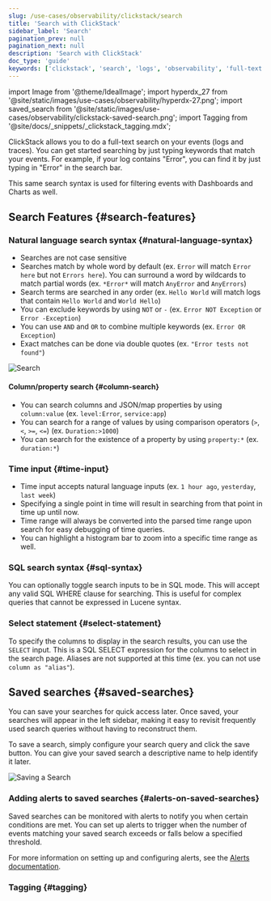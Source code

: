 ```yaml
---
slug: /use-cases/observability/clickstack/search
title: 'Search with ClickStack'
sidebar_label: 'Search'
pagination_prev: null
pagination_next: null
description: 'Search with ClickStack'
doc_type: 'guide'
keywords: ['clickstack', 'search', 'logs', 'observability', 'full-text search']
---
```


import Image from '@theme/IdealImage';
import hyperdx_27 from '@site/static/images/use-cases/observability/hyperdx-27.png';
import saved_search from '@site/static/images/use-cases/observability/clickstack-saved-search.png';
import Tagging from '@site/docs/_snippets/_clickstack_tagging.mdx';

ClickStack allows you to do a full-text search on your events (logs and traces). You can get started searching by just typing keywords that match your events. For example, if your log contains "Error", you can find it by just typing in "Error" in the search bar.

This same search syntax is used for filtering events with Dashboards and Charts
as well.

## Search Features {#search-features}

### Natural language search syntax {#natural-language-syntax}

- Searches are not case sensitive
- Searches match by whole word by default (ex. `Error` will match `Error here`
  but not `Errors here`). You can surround a word by wildcards to match partial
  words (ex. `*Error*` will match `AnyError` and `AnyErrors`)
- Search terms are searched in any order (ex. `Hello World` will match logs that
  contain `Hello World` and `World Hello`)
- You can exclude keywords by using `NOT` or `-` (ex. `Error NOT Exception` or
  `Error -Exception`)
- You can use `AND` and `OR` to combine multiple keywords (ex.
  `Error OR Exception`)
- Exact matches can be done via double quotes (ex. `"Error tests not found"`)

<Image img={hyperdx_27} alt="Search" size="md"/>

#### Column/property search {#column-search}

- You can search columns and JSON/map properties by using `column:value` (ex. `level:Error`,
  `service:app`)
- You can search for a range of values by using comparison operators (`>`, `<`,
  `>=`, `<=`) (ex. `Duration:>1000`)
- You can search for the existence of a property by using `property:*` (ex.
  `duration:*`)

### Time input {#time-input}

- Time input accepts natural language inputs (ex. `1 hour ago`, `yesterday`,
  `last week`)
- Specifying a single point in time will result in searching from that point in
  time up until now.
- Time range will always be converted into the parsed time range upon search for
  easy debugging of time queries.
- You can highlight a histogram bar to zoom into a specific time range as well.

### SQL search syntax {#sql-syntax}

You can optionally toggle search inputs to be in SQL mode. This will accept any valid
SQL WHERE clause for searching. This is useful for complex queries that cannot be
expressed in Lucene syntax.

### Select statement  {#select-statement}

To specify the columns to display in the search results, you can use the `SELECT`
input. This is a SQL SELECT expression for the columns to select in the search page.
Aliases are not supported at this time (ex. you can not use `column as "alias"`).

## Saved searches {#saved-searches}

You can save your searches for quick access later. Once saved, your searches will appear in the left sidebar, making it easy to revisit frequently used search queries without having to reconstruct them.

To save a search, simply configure your search query and click the save button. You can give your saved search a descriptive name to help identify it later.

<Image img={saved_search} alt="Saving a Search" size="md" />

### Adding alerts to saved searches {#alerts-on-saved-searches}

Saved searches can be monitored with alerts to notify you when certain conditions are met. You can set up alerts to trigger when the number of events matching your saved search exceeds or falls below a specified threshold. 

For more information on setting up and configuring alerts, see the [Alerts documentation](/use-cases/observability/clickstack/alerts).

### Tagging {#tagging}
<Tagging />